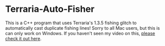 # Terraria-Auto-Fisher
This is a C++ program that uses Terraria's 1.3.5 fishing glitch to automatically cast duplicate fishing lines!
Sorry to all Mac users, but this is can only work on Windows.
If you haven't seen my video on this, [please check it out here](https://youtu.be/-kcyAswPvUg).
